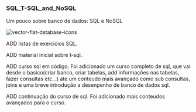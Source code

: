 <h3>SQL_T-SQL_and_NoSQL</h3>

Um pouco sobre banco de dados: SQL e NoSQL

![vector-flat-database-icons](https://user-images.githubusercontent.com/19534807/64876677-0c00ef80-d626-11e9-9a6b-d2adfcb738ac.jpg)

ADD listas de exercicios SQL.

ADD material inicial sobre t-sql.

ADD curso sql em código.
  Foi adicionado um curso completo de sql, que vai desde o basico(criar banco, criar tabelas, add informações nas tabelas, fazer consultas etc...) ate um conteudo mais avançado como sub consultas, joins e uma breve introdução a desenpenho de banco de dados sql. 

ADD continuação do curso de sql.
  Foi adicionado mais conteudos avançados para o curso.
